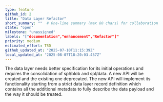 ```yaml
---
type: feature
github_id: 2
title: "Data Layer Refactor"
short_summary: ""  # One-line summary (max 80 chars) for collaboration lists
state: "open"
milestone: "unassigned"
labels: "["documentation","enhancement","Refactor"]"
priority: medium
estimated_effort: TBD
github_updated_at: "2025-07-10T11:15:39Z"
local_updated_at: "2025-08-07T18:20:03.457Z"
---
```


The data layer needs better specification for its initial operations and requires the consolidation of spl/blob and spl/data.
A new API will be created and the existing one deprecated.
The new API will implement its functionality starting from a strict data layer record definition which contains all the additional metadata to fully describe the data payload and the way it should be treated.
